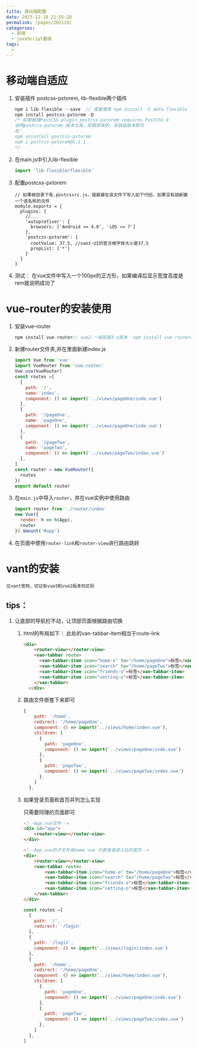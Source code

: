 ```yaml
---
title: 移动端配置
date: 2023-12-18 21:55:28
permalink: /pages/202119/
categories:
  - 前端
  - javaScript基础
tags:
  - 
---
```

# 移动端自适应

1. 安装插件 postcss-pxtorem, lib-flexible两个插件

   ```javascript
   npm i lib-flexible --save  // 或者使用 npm install -S amfe-flexible
   npm install postcss-pxtorem -D
   /* 如果报错PostCSS plugin postcss-pxtorem requires PostCSS 8
   说明postcss-pxtorem 版本太高，卸载原来的，安装低版本即可
   如： 
   npm uninstall postcss-pxtorem
   npm i postcss-pxtorem@5.1.1
   */
   ```

2. 在main.js中引入lib-flexible

   ```javascript
   import 'lib-flexible/flexible'
   ```

3. 配置postcss-pxtorem

   ```javaS
   // 如果根目录下有.postcssrc.js，就直接在该文件下写入如下代码，如果没有就新建一个该名称的文件
   module.exports = {
     plugins: {
       //...
       'autoprefixer': {
         browsers: ['Android >= 4.0', 'iOS >= 7']
       },
       'postcss-pxtorem': {
         rootValue: 37.5, //vant-UI的官方根字体大小是37.5
         propList: ['*']
       }
     }
   }
   ```

4. 测试： 在vue文件中写入一个100px的正方形，如果编译后显示宽度高度是rem就说明成功了

# vue-router的安装使用

1. 安装vue-router

   ```javascript
   npm install vue-router// vue2 一般安装3.x版本  npm install vue-router@3.5.2
   ```

2. 新建router文件夹,并在里面新建index.js

   ```javascript
   import Vue from 'vue'
   import VueRouter from 'vue-router'
   Vue.use(VueRouter)
   const routes =[
     {
       path: '/',
       name:'index',
       component: () => import('../views/pageOne/inde.vue')
     },
     {
       path: '/pageOne',
       name: 'pageOne',
       component: () => import('../views/pageOne/inde.vue')
     },
     {
       path: '/pageTwo',
       name: 'pageTwo',
       component: () => import('../views/pageTwo/index.vue')
     },
   ]
   const router = new VueRouter({
     routes
   })
   export default router
   ```

3. 在`main.js`中导入`router`，并在vue实例中使用路由

   ```javascript
   import router from './router/index'
   new Vue({
     render: h => h(App),
     router
   }).$mount('#app')
   ```

4. 在页面中使用`router-link`和`router-view`进行路由跳转

# vant的安装

	见vant官网，切记有vue3和vue2版本的区别

## tips：

1. 让底部的导航栏不动，让顶部页面根据路由切换

   1. html的布局如下： 此处的van-tabbar-item相当于route-link

      ```html
      <div>
          <router-view></router-view>
          <van-tabbar route>
            <van-tabbar-item icon="home-o" to="/home/pageOne">标签</van-tabbar-item>
            <van-tabbar-item icon="search" to="/home/pageTwo">标签</van-tabbar-item>
            <van-tabbar-item icon="friends-o">标签</van-tabbar-item>
            <van-tabbar-item icon="setting-o">标签</van-tabbar-item>
          </van-tabbar>
        </div>
      ```

      

   2. 路由文件嵌套下来即可

      ```javascript
      {
          path: '/home',
          redirect: '/home/pageOne',
          component: () => import('../views/home/index.vue'),
          children: [
            {
              path: 'pageOne',
              component: () => import('../views/pageOne/inde.vue')
            },
            {
              path: 'pageTwo',
              component: () => import('../views/pageTwo/index.vue')
            },
          ]
        },
      ```

   3. 如果登录页面和首页并列怎么实现

      只需要同理的页面即可

      ```html
      <!--App.vue文件-->
      <div id="app">
          <router-view></router-view>
      </div>
      ```

      ```html
      <!--App.vue的子文件夹home.vue 代表登录进入后的首页-->
      <div>
          <router-view></router-view>
          <van-tabbar route>
              <van-tabbar-item icon="home-o" to="/home/pageOne">标签</van-tabbar-item>
              <van-tabbar-item icon="search" to="/home/pageTwo">标签</van-tabbar-item>
              <van-tabbar-item icon="friends-o">标签</van-tabbar-item>
              <van-tabbar-item icon="setting-o">标签</van-tabbar-item>
          </van-tabbar>
      </div>
      ```

      

      ```javascript
      const routes =[
        {
          path: '/',
          redirect: '/login'
        },
        {
          path: '/login',
          component: () => import('../views/login/index.vue')
        },
        {
          path: '/home',
          redirect: '/home/pageOne',
          component: () => import('../views/home/index.vue'),
          children: [
            {
              path: 'pageOne',
              component: () => import('../views/pageOne/inde.vue')
            },
            {
              path: 'pageTwo',
              component: () => import('../views/pageTwo/index.vue')
            },
          ]
        },
      ]
      ```
